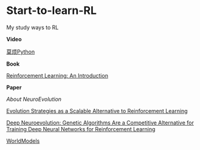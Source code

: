 # Start-to-learn-RL
My study ways to RL
  
  
**Video**

[莫烦Python](https://morvanzhou.github.io/tutorials/machine-learning/reinforcement-learning/)


**Book**  

[Reinforcement Learning: An Introduction](http://incompleteideas.net/book/bookdraft2017nov5.pdf)

**Paper**   

*About NeuroEvolution*


[Evolution Strategies as a Scalable Alternative to Reinforcement Learning](https://arxiv.org/abs/1703.03864)  

[Deep Neuroevolution: Genetic Algorithms Are a Competitive Alternative for Training Deep Neural Networks for Reinforcement Learning](https://arxiv.org/abs/1712.06567)  

[WorldModels](https://worldmodels.github.io/)


